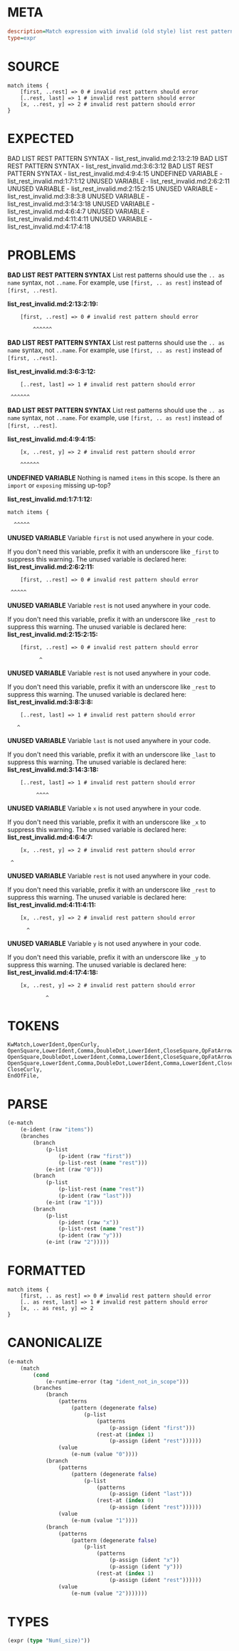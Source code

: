 # META
~~~ini
description=Match expression with invalid (old style) list rest patterns should error
type=expr
~~~
# SOURCE
~~~roc
match items {
    [first, ..rest] => 0 # invalid rest pattern should error
    [..rest, last] => 1 # invalid rest pattern should error
    [x, ..rest, y] => 2 # invalid rest pattern should error
}
~~~
# EXPECTED
BAD LIST REST PATTERN SYNTAX - list_rest_invalid.md:2:13:2:19
BAD LIST REST PATTERN SYNTAX - list_rest_invalid.md:3:6:3:12
BAD LIST REST PATTERN SYNTAX - list_rest_invalid.md:4:9:4:15
UNDEFINED VARIABLE - list_rest_invalid.md:1:7:1:12
UNUSED VARIABLE - list_rest_invalid.md:2:6:2:11
UNUSED VARIABLE - list_rest_invalid.md:2:15:2:15
UNUSED VARIABLE - list_rest_invalid.md:3:8:3:8
UNUSED VARIABLE - list_rest_invalid.md:3:14:3:18
UNUSED VARIABLE - list_rest_invalid.md:4:6:4:7
UNUSED VARIABLE - list_rest_invalid.md:4:11:4:11
UNUSED VARIABLE - list_rest_invalid.md:4:17:4:18
# PROBLEMS
**BAD LIST REST PATTERN SYNTAX**
List rest patterns should use the `.. as name` syntax, not `..name`.
For example, use `[first, .. as rest]` instead of `[first, ..rest]`.

**list_rest_invalid.md:2:13:2:19:**
```roc
    [first, ..rest] => 0 # invalid rest pattern should error
```
            ^^^^^^


**BAD LIST REST PATTERN SYNTAX**
List rest patterns should use the `.. as name` syntax, not `..name`.
For example, use `[first, .. as rest]` instead of `[first, ..rest]`.

**list_rest_invalid.md:3:6:3:12:**
```roc
    [..rest, last] => 1 # invalid rest pattern should error
```
     ^^^^^^


**BAD LIST REST PATTERN SYNTAX**
List rest patterns should use the `.. as name` syntax, not `..name`.
For example, use `[first, .. as rest]` instead of `[first, ..rest]`.

**list_rest_invalid.md:4:9:4:15:**
```roc
    [x, ..rest, y] => 2 # invalid rest pattern should error
```
        ^^^^^^


**UNDEFINED VARIABLE**
Nothing is named `items` in this scope.
Is there an `import` or `exposing` missing up-top?

**list_rest_invalid.md:1:7:1:12:**
```roc
match items {
```
      ^^^^^


**UNUSED VARIABLE**
Variable `first` is not used anywhere in your code.

If you don't need this variable, prefix it with an underscore like `_first` to suppress this warning.
The unused variable is declared here:
**list_rest_invalid.md:2:6:2:11:**
```roc
    [first, ..rest] => 0 # invalid rest pattern should error
```
     ^^^^^


**UNUSED VARIABLE**
Variable `rest` is not used anywhere in your code.

If you don't need this variable, prefix it with an underscore like `_rest` to suppress this warning.
The unused variable is declared here:
**list_rest_invalid.md:2:15:2:15:**
```roc
    [first, ..rest] => 0 # invalid rest pattern should error
```
              ^


**UNUSED VARIABLE**
Variable `rest` is not used anywhere in your code.

If you don't need this variable, prefix it with an underscore like `_rest` to suppress this warning.
The unused variable is declared here:
**list_rest_invalid.md:3:8:3:8:**
```roc
    [..rest, last] => 1 # invalid rest pattern should error
```
       ^


**UNUSED VARIABLE**
Variable `last` is not used anywhere in your code.

If you don't need this variable, prefix it with an underscore like `_last` to suppress this warning.
The unused variable is declared here:
**list_rest_invalid.md:3:14:3:18:**
```roc
    [..rest, last] => 1 # invalid rest pattern should error
```
             ^^^^


**UNUSED VARIABLE**
Variable `x` is not used anywhere in your code.

If you don't need this variable, prefix it with an underscore like `_x` to suppress this warning.
The unused variable is declared here:
**list_rest_invalid.md:4:6:4:7:**
```roc
    [x, ..rest, y] => 2 # invalid rest pattern should error
```
     ^


**UNUSED VARIABLE**
Variable `rest` is not used anywhere in your code.

If you don't need this variable, prefix it with an underscore like `_rest` to suppress this warning.
The unused variable is declared here:
**list_rest_invalid.md:4:11:4:11:**
```roc
    [x, ..rest, y] => 2 # invalid rest pattern should error
```
          ^


**UNUSED VARIABLE**
Variable `y` is not used anywhere in your code.

If you don't need this variable, prefix it with an underscore like `_y` to suppress this warning.
The unused variable is declared here:
**list_rest_invalid.md:4:17:4:18:**
```roc
    [x, ..rest, y] => 2 # invalid rest pattern should error
```
                ^


# TOKENS
~~~zig
KwMatch,LowerIdent,OpenCurly,
OpenSquare,LowerIdent,Comma,DoubleDot,LowerIdent,CloseSquare,OpFatArrow,Int,
OpenSquare,DoubleDot,LowerIdent,Comma,LowerIdent,CloseSquare,OpFatArrow,Int,
OpenSquare,LowerIdent,Comma,DoubleDot,LowerIdent,Comma,LowerIdent,CloseSquare,OpFatArrow,Int,
CloseCurly,
EndOfFile,
~~~
# PARSE
~~~clojure
(e-match
	(e-ident (raw "items"))
	(branches
		(branch
			(p-list
				(p-ident (raw "first"))
				(p-list-rest (name "rest")))
			(e-int (raw "0")))
		(branch
			(p-list
				(p-list-rest (name "rest"))
				(p-ident (raw "last")))
			(e-int (raw "1")))
		(branch
			(p-list
				(p-ident (raw "x"))
				(p-list-rest (name "rest"))
				(p-ident (raw "y")))
			(e-int (raw "2")))))
~~~
# FORMATTED
~~~roc
match items {
	[first, .. as rest] => 0 # invalid rest pattern should error
	[.. as rest, last] => 1 # invalid rest pattern should error
	[x, .. as rest, y] => 2
}
~~~
# CANONICALIZE
~~~clojure
(e-match
	(match
		(cond
			(e-runtime-error (tag "ident_not_in_scope")))
		(branches
			(branch
				(patterns
					(pattern (degenerate false)
						(p-list
							(patterns
								(p-assign (ident "first")))
							(rest-at (index 1)
								(p-assign (ident "rest"))))))
				(value
					(e-num (value "0"))))
			(branch
				(patterns
					(pattern (degenerate false)
						(p-list
							(patterns
								(p-assign (ident "last")))
							(rest-at (index 0)
								(p-assign (ident "rest"))))))
				(value
					(e-num (value "1"))))
			(branch
				(patterns
					(pattern (degenerate false)
						(p-list
							(patterns
								(p-assign (ident "x"))
								(p-assign (ident "y")))
							(rest-at (index 1)
								(p-assign (ident "rest"))))))
				(value
					(e-num (value "2")))))))
~~~
# TYPES
~~~clojure
(expr (type "Num(_size)"))
~~~
